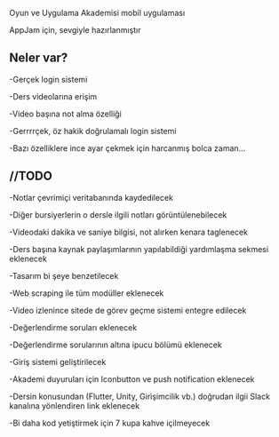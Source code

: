Oyun ve Uygulama Akademisi mobil uygulaması

AppJam için, sevgiyle hazırlanmıştır

## Neler var? 

-Gerçek login  sistemi

-Ders videolarına erişim

-Video başına not alma özelliği 

-Gerrrrçek, öz hakik doğrulamalı login sistemi

-Bazı özelliklere ince ayar çekmek için harcanmış bolca zaman... 



## //TODO 
-Notlar çevrimiçi veritabanında kaydedilecek

-Diğer bursiyerlerin o dersle ilgili notları görüntülenebilecek

-Videodaki dakika ve saniye bilgisi, not alırken kenara taglenecek

-Ders başına kaynak paylaşımlarının yapılabildiği yardımlaşma sekmesi eklenecek

-Tasarım bi şeye benzetilecek

-Web scraping ile tüm modüller eklenecek

-Video izlenince sitede de görev geçme sistemi entegre edilecek

-Değerlendirme soruları eklenecek

-Değerlendirme sorularının altına ipucu bölümü eklenecek

-Giriş sistemi geliştirilecek

-Akademi duyuruları için Iconbutton ve push notification eklenecek

-Dersin konusundan (Flutter, Unity, Girişimcilik vb.) doğrudan ilgii Slack kanalına yönlendiren link eklenecek

-Bi daha kod yetiştirmek için 7 kupa kahve içilmeyecek
